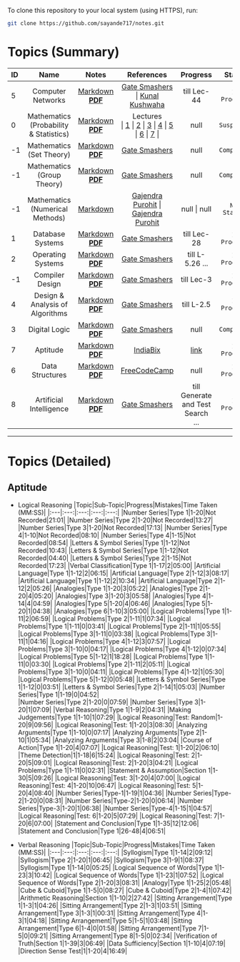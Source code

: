 To clone this repository to your local system (using HTTPS), run:

```bash
git clone https://github.com/sayande717/notes.git
```

# Topics (Summary)

|ID| **Name** | **Notes** | **References** | **Progress** | **Status** |
|:--- | :---: | :---: | :---: | :---: | :---: |
|5| Computer Networks | [Markdown](./topics/Computer-Networks.md) <br> [**PDF**](./assets/pdf/Computer-Networks.pdf) | [Gate Smashers](https://www.youtube.com/playlist?list=PLxCzCOWd7aiGFBD2-2joCpWOLUrDLvVV_) \| [Kunal Kushwaha](https://www.youtube.com/watch?v=IPvYjXCsTg8&pp=ygUNa3VuYWwgbmV0d29yaw%3D%3D) | till Lec-44 | `In Progress` |
|0| Mathematics <br> (Probability & Statistics) | [Markdown](./topics/Mathematics.md#probability--statistics) <br> [**PDF**](./assets/pdf/Mathematics.pdf) | Lectures <br> \| [1](https://www.youtube.com/watch?v=7iOVlXRUCFM&list=PLm0hG5ickN1n13qANo-gkNNgQnASy1O_g&index=35&pp=iAQB) \| [2](https://www.youtube.com/watch?v=IgQaDvNpe0w&list=PLm0hG5ickN1n13qANo-gkNNgQnASy1O_g&index=36&pp=iAQB) \| [3](https://www.youtube.com/watch?v=XvG3D_13wB0&list=PLm0hG5ickN1n13qANo-gkNNgQnASy1O_g&index=37&pp=iAQB) \| [4](https://www.youtube.com/watch?v=JJVbnJ3jrc0&list=PLm0hG5ickN1n13qANo-gkNNgQnASy1O_g&index=38&pp=iAQB) \| [5](https://www.youtube.com/watch?v=vEysefz9w4I&list=PLm0hG5ickN1n13qANo-gkNNgQnASy1O_g&index=39&pp=iAQB) \| [6](https://www.youtube.com/watch?v=Eym9ReOlCDk&list=PLm0hG5ickN1n13qANo-gkNNgQnASy1O_g&index=40&pp=iAQB) \| [7](https://www.youtube.com/watch?v=fDKOZSGCXgE&list=PLm0hG5ickN1n13qANo-gkNNgQnASy1O_g&index=41&pp=iAQB) \| | null | `Suspended` |
|-1| Mathematics <br> (Set Theory) | [Markdown](./topics/Mathematics.md) <br> [**PDF**](./assets/pdf/Mathematics.pdf) | [Gate Smashers](https://www.youtube.com/playlist?list=PLxCzCOWd7aiH2wwES9vPWsEL6ipTaUSl3) | null | `Completed` |
|-1| Mathematics <br> (Group Theory) | [Markdown](./topics/Mathematics.md#group-theory) <br> [**PDF**](./assets/pdf/Mathematics.pdf) | [Gate Smashers](https://www.youtube.com/playlist?list=PLxCzCOWd7aiH2wwES9vPWsEL6ipTaUSl3) | null | `Completed` |
|-1| Mathematics <br> (Numerical Methods) | [Markdown](./topics/Mathematics.md#numerical-methods) | [Gajendra Purohit](https://www.youtube.com/playlist?list=PLU6SqdYcYsfLrTna7UuaVfGZYkNo0cpVC) \| [Gajendra Purohit](https://www.youtube.com/playlist?list=PLU6SqdYcYsfIk1VhXxIYNPFU67ym6gae8) | null \| null | `Not Started` |
|1| Database Systems | [Markdown](./topics/Database-Systems.md) <br> [**PDF**](./assets/pdf/Database-Systems.pdf) | [Gate Smashers](https://www.youtube.com/playlist?list=PLxCzCOWd7aiFAN6I8CuViBuCdJgiOkT2Y) | till Lec-28 | `In Progress` |
|2| Operating Systems | [Markdown](./topics/Operating-Systems.md) <br> [**PDF**](./assets/pdf/Operating-Systems.pdf) | [Gate Smashers](https://www.youtube.com/playlist?list=PLxCzCOWd7aiGz9donHRrE9I3Mwn6XdP8p) | till L-5.26 ... | `In Progress` |
|-1| Compiler Design | [Markdown](./topics/Compiler-Design.md) <br> [**PDF**](./assets/pdf/Compiler-Design.pdf) | [Gate Smashers](https://www.youtube.com/playlist?list=PLxCzCOWd7aiEKtKSIHYusizkESC42diyc) | till Lec-3 | `In Progress` |
|4| Design & Analysis of Algorithms | [Markdown](./topics/Algorithms.md) <br> [**PDF**](./assets/pdf/Algorithms.pdf) | [Gate Smashers](https://www.youtube.com/playlist?list=PLxCzCOWd7aiHcmS4i14bI0VrMbZTUvlTa) | till L-2.5 | `In Progress` |
|3| Digital Logic | [Markdown](./topics/Digital-Logic.md) <br> [**PDF**](./assets/pdf/Digital-Logic.pdf) | [Gate Smashers](https://www.youtube.com/playlist?list=PLxCzCOWd7aiGmXg4NoX6R31AsC5LeCPHe) | null | `Completed` |
|7| Aptitude | [Markdown](./topics/Aptitude.md) <br> [**PDF**](./assets/pdf/Aptitude.pdf) | [IndiaBix](https://www.indiabix.com/) | [link](#aptitude) | `In Progress` |
|6| Data Structures | [Markdown](./topics/Data-Structures.md) <br> [**PDF**](./assets/pdf/Data-Structures.pdf) | [FreeCodeCamp](https://youtu.be/2ZLl8GAk1X4) | null | `In Progress` |
|8| Artificial Intelligence | [Markdown](./topics/Artificial-Intelligence.md) <br> [**PDF**](./assets/pdf/Artificial-Intelligence.pdf) | [Gate Smashers](https://www.youtube.com/playlist?list=PLxCzCOWd7aiHGhOHV-nwb0HR5US5GFKFI) | till Generate and Test Search ... | `In Progress` |

<hr>

# Topics (Detailed)

## Aptitude

- Logical Reasoning
    |Topic|Sub-Topic|Progress|Mistakes|Time Taken (MM:SS)|
    |:---|:---:|:---:|:---:|:---:|
    |Number Series|Type 1|1-20|Not Recorded|21:01|
    |Number Series|Type 2|1-20|Not Recorded|13:27|
    |Number Series|Type 3|1-20|Not Recorded|17:13|
    |Number Series|Type 4|1-10|Not Recorded|08:10|
    |Number Series|Type 4|1-15|Not Recorded|08:54|
    |Letters & Symbol Series|Type 1|1-12|Not Recorded|10:43|
    |Letters & Symbol Series|Type 1|1-12|Not Recorded|04:40|
    |Letters & Symbol Series|Type 2|1-15|Not Recorded|17:23|
    |Verbal Classification|Type 1|1-17|2|05:00|
    |Artificial Language|Type 1|1-12|2|06:15|
    |Artificial Language|Type 2|1-12|3|08:17|
    |Artificial Language|Type 1|1-12|2|10:34|
    |Artificial Language|Type 2|1-12|2|05:26|
    |Analogies|Type 1|1-20|3|05:22|
    |Analogies|Type 2|1-20|4|05:20|
    |Analogies|Type 3|1-20|3|05:58|
    |Analogies|Type 4|1-14|4|04:59|
    |Analogies|Type 5|1-20|4|06:46|
    |Analogies|Type 5|1-20|1|04:38|
    |Analogies|Type 6|1-10|3|05:00|
    |Logical Problems|Type 1|1-11|2|06:59|
    |Logical Problems|Type 2|1-11|1|07:34|
    |Logical Problems|Type 1|1-11|0|03:41|
    |Logical Problems|Type 2|1-11|1|05:55|
    |Logical Problems|Type 3|1-11|0|03:38|
    |Logical Problems|Type 3|1-11|1|04:16|
    |Logical Problems|Type 4|1-12|3|07:57|
    |Logical Problems|Type 3|1-10|0|04:17|
    |Logical Problems|Type 4|1-12|0|07:34|   
    |Logical Problems|Type 5|1-12|1|18:28|
    |Logical Problems|Type 1|1-11|0|03:30|
    |Logical Problems|Type 2|1-11|2|05:11|
    |Logical Problems|Type 3|1-10|0|04:11|
    |Logical Problems|Type 4|1-12|1|05:30|
    |Logical Problems|Type 5|1-12|0|05:48|
    |Letters & Symbol Series|Type 1|1-12|0|03:51|
    |Letters & Symbol Series|Type 2|1-14|1|05:03|
    |Number Series|Type 1|1-19|0|04:52|    
    |Number Series|Type 2|1-20|0|07:59|
    |Number Series|Type 3|1-20|1|07:09|
    |Verbal Reasoning|Type 1|1-9|2|04:31|
    |Making Judgements|Type 1|1-10|1|07:29|
    |Logical Reasoning|Test: Random|1-20|9|09:56|
    |Logical Reasoning|Test: 1|1-20|3|08:30|
    |Analyzing Arguments|Type 1|1-10|0|07:17|
    |Analyzing Arguments|Type 2|1-10|1|05:34|
    |Analyzing Arguments|Type 3|1-8|2|03:04|
    |Course of Action|Type 1|1-20|4|07:07|
    |Logical Reasoning|Test: 1|1-20|2|06:10|
    |Theme Detection|1|1-18|6|15:24|
    |Logical Reasoning|Test: 2|1-20|5|09:01|
    |Logical Reasoning|Test: 2|1-20|3|04:21|
    |Logical Problems|Type 1|1-11|0|02:31|
    |Statement & Assumption|Section 1|1-30|5|09:26|
    |Logical Reasoning|Test: 3|1-20|4|07:00|
    |Logical Reasoning|Test: 4|1-20|10|06:47|
    |Logical Reasoning|Test: 5|1-20|4|08:40|
    |Number Series|Type-1|1-19|1|04:36|
    |Number Series|Type-2|1-20|0|08:31|
    |Number Series|Type-2|1-20|0|06:14|
    |Number Series|Type-3|1-20|1|06:38|
    |Number Series|Type-4|1-15|1|04:57|
    |Logical Reasoning|Test: 6|1-20|5|07:29|
    |Logical Reasoning|Test: 7|1-20|6|07:00|
    |Statement and Conclusion|Type 1|1-35|12|12:06|
    |Statement and Conclusion|Type 1|26-48|4|06:51|

- Verbal Reasoning
    |Topic|Sub-Topic|Progress|Mistakes|Time Taken (MM:SS)|
    |:---|:---:|:---:|:---:|:---:|
    |Syllogism|Type 1|1-14|2|09:12|
    |Syllogism|Type 2|1-20|1|06:45|
    |Syllogism|Type 3|1-9|1|08:37|
    |Syllogism|Type 1|1-14|0|05:25|
    |Logical Sequence of Words|Type 1|1-23|3|10:42|
    |Logical Sequence of Words|Type 1|1-23|1|07:52|
    |Logical Sequence of Words|Type 2|1-20|3|08:31|
    |Analogy|Type 1|1-25|2|05:48|
    |Cube & Cuboid|Type 1|1-5|0|08:27|
    |Cube & Cuboid|Type 2|1-4|1|07:42|
    |Arithmetic Reasoning|Section 1|1-10|2|27:42|
    |Sitting Arrangement|Type 1|1-3|1|04:26|
    |Sitting Arrangement|Type 2|1-3|1|03:51|
    |Sitting Arrangement|Type 3|1-3|1|00:31|
    |Sitting Arrangement|Type 4|1-3|1|04:18|
    |Sitting Arrangement|Type 5|1-5|1|03:48|
    |Sitting Arrangement|Type 6|1-4|0|01:58|
    |Sitting Arrangement|Type 7|1-5|0|09:21|
    |Sitting Arrangement|Type 8|1-5|0|02:34|
    |Verification of Truth|Section 1|1-39|3|06:49|
    |Data Sufficiency|Section 1|1-10|4|07:19|
    |Direction Sense Test|1|1-20|4|16:49|
